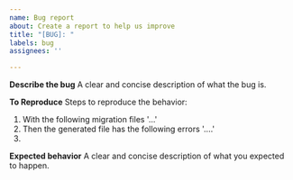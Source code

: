 ```yaml
---
name: Bug report
about: Create a report to help us improve
title: "[BUG]: "
labels: bug
assignees: ''

---
```


**Describe the bug** A clear and concise description of what the bug is.

**To Reproduce** Steps to reproduce the behavior:

1. With the following migration files '...'
2. Then the generated file has the following errors '....'
3.

**Expected behavior** A clear and concise description of what you expected to
happen.
